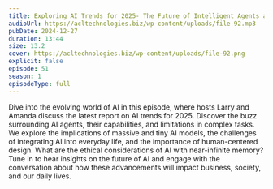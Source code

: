 ```yaml
---
title: Exploring AI Trends for 2025- The Future of Intelligent Agents and Human Augmentation 
audioUrl: https://acltechnologies.biz/wp-content/uploads/file-92.mp3
pubDate: 2024-12-27
duration: 13:44
size: 13.2
cover: https://acltechnologies.biz/wp-content/uploads/file-92.png
explicit: false
episode: 51
season: 1
episodeType: full
---
```

Dive into the evolving world of AI in this episode, where hosts Larry and Amanda discuss the latest report on AI trends for 2025. Discover the buzz surrounding AI agents, their capabilities, and limitations in complex tasks. We explore the implications of massive and tiny AI models, the challenges of integrating AI into everyday life, and the importance of human-centered design. What are the ethical considerations of AI with near-infinite memory? Tune in to hear insights on the future of AI and engage with the conversation about how these advancements will impact business, society, and our daily lives.